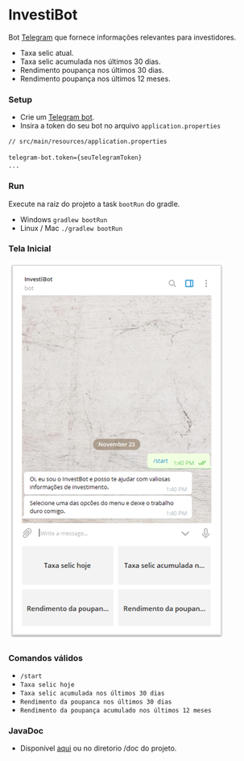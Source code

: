 # InvestiBot

Bot [Telegram](https://telegram.org/) que fornece informações relevantes para investidores.
- Taxa selic atual.
- Taxa selic acumulada nos últimos 30 dias.
- Rendimento poupança nos últimos 30 dias.
- Rendimento poupança nos últimos 12 meses.

### Setup
- Crie um [Telegram bot](https://core.telegram.org/bots).
- Insira a token do seu bot no arquivo `application.properties`
```text
// src/main/resources/application.properties

telegram-bot.token={seuTelegramToken}
...
```
### Run
Execute na raiz do projeto a task `bootRun` do gradle.

- Windows
  `gradlew bootRun`
- Linux / Mac
  `./gradlew bootRun`

### Tela Inicial 
![Tela Inicial](/images/telaInicial.png)


### Comandos válidos
- `/start`
- `Taxa selic hoje`
- `Taxa selic acumulada nos últimos 30 dias`
- `Rendimento da poupanca nos últimos 30 dias`
- `Rendimento da poupança acumulado nos últimos 12 meses`

### JavaDoc
- Disponível [aqui](https://onurbasfar.github.io/InvestiBot/doc/) ou no diretorio /doc do projeto.
